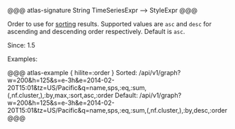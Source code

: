 @@@ atlas-signature
String
TimeSeriesExpr
-->
StyleExpr
@@@

Order to use for [sorting](sort.md) results. Supported values are `asc` and `desc`
for ascending and descending order respectively. Default is `asc`.

Since: 1.5

Examples:

@@@ atlas-example { hilite=:order }
Sorted: /api/v1/graph?w=200&h=125&s=e-3h&e=2014-02-20T15:01&tz=US/Pacific&q=name,sps,:eq,:sum,(,nf.cluster,),:by,max,:sort,asc,:order
Default: /api/v1/graph?w=200&h=125&s=e-3h&e=2014-02-20T15:01&tz=US/Pacific&q=name,sps,:eq,:sum,(,nf.cluster,),:by,desc,:order
@@@
